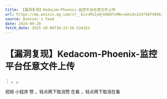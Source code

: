 ```yaml
---
title: 【漏洞复现】Kedacom-Phoenix-监控平台任意文件上传
url: https://mp.weixin.qq.com/s?__biz=MzIyNjk0ODYxMA==&mid=2247487489&idx=3&sn=eeec96bacae92ec8af139c90b086005f
source: Doonsec's feed
date: 2024-09-20
fetch_date: 2025-10-06T18:23:36.534163
---
```


# 【漏洞复现】Kedacom-Phoenix-监控平台任意文件上传

：
，
。

视频
小程序
赞
，轻点两下取消赞
在看
，轻点两下取消在看
